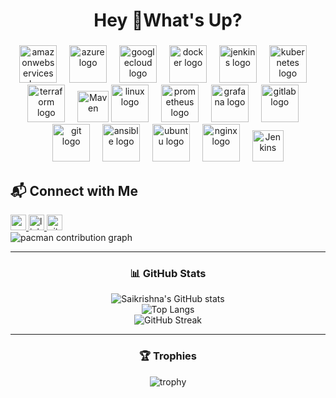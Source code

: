 <h1 align="center">Hey 👋What's Up?</h1>

###

<div align="center">
  <img src="https://cdn.jsdelivr.net/gh/devicons/devicon/icons/amazonwebservices/amazonwebservices-line-wordmark.svg" height="60" alt="amazonwebservices logo"  />
  <img width="12" />
  <img src="https://cdn.jsdelivr.net/gh/devicons/devicon/icons/azure/azure-original.svg" height="60" alt="azure logo"  />
  <img width="12" />
  <img src="https://cdn.jsdelivr.net/gh/devicons/devicon/icons/googlecloud/googlecloud-original.svg" height="60" alt="googlecloud logo"  />
  <img width="12" />
  <img src="https://cdn.jsdelivr.net/gh/devicons/devicon/icons/docker/docker-original.svg" height="60" alt="docker logo"  />
  <img width="12" />
  <img src="https://cdn.jsdelivr.net/gh/devicons/devicon/icons/jenkins/jenkins-line.svg" height="60" alt="jenkins logo"  />
  <img width="12" />
  <img src="https://cdn.jsdelivr.net/gh/devicons/devicon/icons/kubernetes/kubernetes-plain.svg" height="60" alt="kubernetes logo"  />
  <img width="12" />
  <img src="https://cdn.jsdelivr.net/gh/devicons/devicon/icons/terraform/terraform-original.svg" height="60" alt="terraform logo"  />
  <img width="12" />
  <img src="https://cdn.jsdelivr.net/gh/devicons/devicon/icons/maven/maven-original.svg" alt="Maven" width="50" height="50"/>
  <img src="https://cdn.jsdelivr.net/gh/devicons/devicon/icons/linux/linux-original.svg" height="60" alt="linux logo"  />
  <img width="12" />
  <img src="https://cdn.jsdelivr.net/gh/devicons/devicon/icons/prometheus/prometheus-original.svg" height="60" alt="prometheus logo"  />
  <img width="12" />
  <img src="https://cdn.jsdelivr.net/gh/devicons/devicon/icons/grafana/grafana-original.svg" height="60" alt="grafana logo"  />
  <img width="12" />
  <img src="https://cdn.jsdelivr.net/gh/devicons/devicon/icons/gitlab/gitlab-original.svg" height="60" alt="gitlab logo"  />
  <img width="12" />
  <img src="https://cdn.jsdelivr.net/gh/devicons/devicon/icons/git/git-original.svg" height="60" alt="git logo"  />
  <img width="12" />
  <img src="https://cdn.jsdelivr.net/gh/devicons/devicon/icons/ansible/ansible-original.svg" height="60" alt="ansible logo"  />
  <img width="12" />
  <img src="https://cdn.jsdelivr.net/gh/devicons/devicon/icons/ubuntu/ubuntu-plain.svg" height="60" alt="ubuntu logo"  />
  <img width="12" />
  <img src="https://cdn.jsdelivr.net/gh/devicons/devicon/icons/nginx/nginx-original.svg" height="60" alt="nginx logo"  />
  <img width="12" />
 <img src="https://cdn.jsdelivr.net/gh/devicons/devicon/icons/jenkins/jenkins-original.svg" alt="Jenkins" width="50" height="50"/>
  </div>




## 📬 Connect with Me  

<div>
  <!-- Gmail -->
  <a href="mailto:thotakurisaikrishna@gmail.com">
    <img src="https://img.shields.io/badge/Gmail-D14836?style=for-the-badge&logo=gmail&logoColor=white" height="25" alt="gmail logo" />
  </a>

  <!-- LinkedIn -->
  <a href="https://linkedin.com/in/saikrishna-thotakuri" target="_blank">
    <img src="https://img.shields.io/badge/LinkedIn-0A66C2?style=for-the-badge&logo=linkedin&logoColor=white" height="25" alt="linkedin logo" />
  </a>

  <!-- GitHub -->
  <a href="https://github.com/hey-Saikrishna" target="_blank">
    <img src="https://img.shields.io/badge/GitHub-181717?style=for-the-badge&logo=github&logoColor=white" height="25" alt="github logo" />
  </a>
</div>


<picture>
  <source media="(prefers-color-scheme: dark)" srcset="https://raw.githubusercontent.com/maurodesouz/maurodesouz/output/pacman-contribution-graph-dark.svg">
  <source media="(prefers-color-scheme: light)" srcset="https://raw.githubusercontent.com/maurodesouz/maurodesouz/output/pacman-contribution-graph.svg">
  <img alt="pacman contribution graph" src="https://raw.githubusercontent.com/maurodesouz/maurodesouz/output/pacman-contribution-graph.svg">
</picture>



<div align="center"> 

---

### 📊 GitHub Stats  
![Saikrishna's GitHub stats](https://github-readme-stats.vercel.app/api?username=hey-Saikrishna&show_icons=true&theme=tokyonight)  
![Top Langs](https://github-readme-stats.vercel.app/api/top-langs/?username=hey-Saikrishna&layout=compact&theme=tokyonight)  
![GitHub Streak](https://github-readme-streak-stats.herokuapp.com/?user=hey-Saikrishna&theme=tokyonight)  

---


### 🏆 Trophies  
![trophy](https://github-profile-trophy.vercel.app/?username=hey-Saikrishna&theme=tokyonight&no-frame=true&margin-w=15)  
